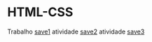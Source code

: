 # HTML-CSS
 Trabalho
 <a href="https://paulo1707.github.io/HTML-CSS/2trabalho">save1</a>
atividade
 <a href="https://paulo1707.github.io/HTML-CSS/exe001">save2</a>
atividade
 <a href="https://paulo1707.github.io/HTML-CSS/exe19">save3</a>
 